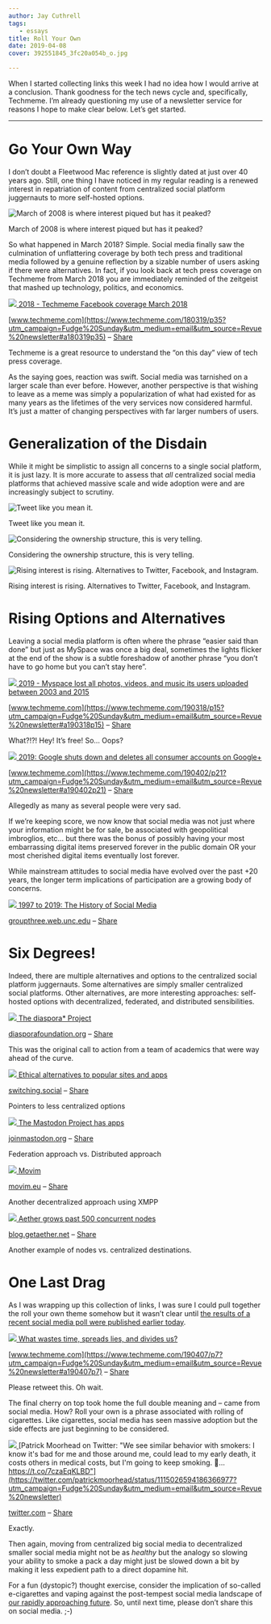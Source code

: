 ```yaml
---
author: Jay Cuthrell
tags:
   - essays
title: Roll Your Own
date: 2019-04-08
cover: 392551845_3fc20a054b_o.jpg

---
```

 
 
When I started collecting links this week I had no idea how I would arrive at
a conclusion. Thank goodness for the tech news cycle and, specifically,
Techmeme. I’m already questioning my use of a newsletter service for reasons I
hope to make clear below. Let’s get started.  
  
* * *  
  
Go Your Own Way  
===============
  
I don’t doubt a Fleetwood Mac reference is slightly dated at just over 40
years ago. Still, one thing I have noticed in my regular reading is a renewed
interest in repatriation of content from centralized social platform
juggernauts to more self-hosted options.  
  
![March of 2008 is where interest piqued but has it peaked?](./index_files/1a2220c994b78514995db1eaaba6febf.png)

March of 2008 is where interest piqued but has it peaked?  
  
So what happened in March 2018? Simple. Social media finally saw the
culmination of unflattering coverage by both tech press and traditional media
followed by a genuine reflection by a sizable number of users asking if there
were alternatives. In fact, if you look back at tech press coverage on
Techmeme from March 2018 you are immediately reminded of the zeitgeist that
mashed up technology, politics, and economics.  
  
[![](./index_files/merlin_135735063_e1713ceb-7155-48a9-bd7e-3b58798a2ac5-articleLarge.jpg) ](https://www.techmeme.com/180319/p35?utm_campaign=Fudge%20Sunday&utm_medium=email&utm_source=Revue%20newsletter#a180319p35)[2018 - Techmeme Facebook coverage March 2018](https://www.techmeme.com/180319/p35?utm_campaign=Fudge%20Sunday&utm_medium=email&utm_source=Revue%20newsletter#a180319p35)

[www.techmeme.com](https://www.techmeme.com/180319/p35?utm_campaign=Fudge%20Sunday&utm_medium=email&utm_source=Revue%20newsletter#a180319p35) – [Share](http://rev.vu/AZKAPY?utm_campaign=Issue&utm_content=share&utm_medium=email&utm_source=Fudge+Sunday)

Techmeme is a great resource to understand the “on this day” view of tech
press coverage.  
  
As the saying goes, reaction was swift. Social media was tarnished on a larger
scale than ever before. However, another perspective is that wishing to leave
as a meme was simply a popularization of what had existed for as many years as
the lifetimes of the very services now considered harmful. It’s just a matter
of changing perspectives with far larger numbers of users.  
  
Generalization of the Disdain  
=============================
  
While it might be simplistic to assign all concerns to a single social
platform, it is just lazy. It is more accurate to assess that _all_
centralized social media platforms that achieved massive scale and wide
adoption were and are increasingly subject to scrutiny.  
  
![Tweet like you mean it.](./index_files/26adf1506fbd91e6a061ff28ed1d12c0.png)

Tweet like you mean it.  
  
![Considering the ownership structure, this is very telling.](./index_files/5b199f6a2ea935ea21051f034a8345c2.png)

Considering the ownership structure, this is very telling.  
  
![Rising interest is rising. Alternatives to Twitter, Facebook, and Instagram.](./index_files/d6a89e541bcf1728e6e4fec0640018fc.png)

Rising interest is rising. Alternatives to Twitter, Facebook, and Instagram.  
  
Rising Options and Alternatives  
===============================
  
Leaving a social media platform is often where the phrase “easier said than
done” but just as MySpace was once a big deal, sometimes the lights flicker at
the end of the show is a subtle foreshadow of another phrase “you don’t have
to go home but you can’t stay here”.  
  
[![](./index_files/3369fea6a28172d6ba8f35958e87dc2b.jpeg) ](https://www.techmeme.com/190318/p15?utm_campaign=Fudge%20Sunday&utm_medium=email&utm_source=Revue%20newsletter#a190318p15)[2019 - Myspace lost all photos, videos, and music its users uploaded between 2003 and 2015](https://www.techmeme.com/190318/p15?utm_campaign=Fudge%20Sunday&utm_medium=email&utm_source=Revue%20newsletter#a190318p15)

[www.techmeme.com](https://www.techmeme.com/190318/p15?utm_campaign=Fudge%20Sunday&utm_medium=email&utm_source=Revue%20newsletter#a190318p15) – [Share](http://rev.vu/NbqRGd?utm_campaign=Issue&utm_content=share&utm_medium=email&utm_source=Fudge+Sunday)

What?!?! Hey! It’s free! So… Oops?  
  
[![](./index_files/acastro_180427_1777_0003.jpg) ](https://www.techmeme.com/190402/p21?utm_campaign=Fudge%20Sunday&utm_medium=email&utm_source=Revue%20newsletter#a190402p21)[2019: Google shuts down and deletes all consumer accounts on Google+](https://www.techmeme.com/190402/p21?utm_campaign=Fudge%20Sunday&utm_medium=email&utm_source=Revue%20newsletter#a190402p21)

[www.techmeme.com](https://www.techmeme.com/190402/p21?utm_campaign=Fudge%20Sunday&utm_medium=email&utm_source=Revue%20newsletter#a190402p21) – [Share](http://rev.vu/edYVDx?utm_campaign=Issue&utm_content=share&utm_medium=email&utm_source=Fudge+Sunday)

Allegedly as many as several people were very sad.  
  
If we’re keeping score, we now know that social media was not just where your
information might be for sale, be associated with geopolitical imbroglios,
etc… but there was the bonus of possibly having your most embarrassing digital
items preserved forever in the public domain OR your most cherished digital
items eventually lost forever.  
  
While mainstream attitudes to social media have evolved over the past +20
years, the longer term implications of participation are a growing body of
concerns.  
  
[![](./index_files/1-monthly-active-users-social-networks-300x173.jpg) ](http://groupthree.web.unc.edu/rise-of-social-media/?utm_campaign=Fudge%20Sunday&utm_medium=email&utm_source=Revue%20newsletter)[1997 to 2019: The History of Social Media](http://groupthree.web.unc.edu/rise-of-social-media/?utm_campaign=Fudge%20Sunday&utm_medium=email&utm_source=Revue%20newsletter)

[groupthree.web.unc.edu](http://groupthree.web.unc.edu/rise-of-social-media/?utm_campaign=Fudge%20Sunday&utm_medium=email&utm_source=Revue%20newsletter) – [Share](http://rev.vu/7PbAme?utm_campaign=Issue&utm_content=share&utm_medium=email&utm_source=Fudge+Sunday)

Six Degrees!  
============
  
Indeed, there are multiple alternatives and options to the centralized social
platform juggernauts. Some alternatives are simply smaller centralized social
platforms. Other alternatives, are more interesting approaches: self-hosted
options with decentralized, federated, and distributed sensibilities.  
  
[![](./index_files/osi_standard_logo-f82face04173a22d43040f72828ddc7120c2885a6d52522b13cd36f9274d1019.png) ](https://diasporafoundation.org/get_involved?utm_campaign=Fudge%20Sunday&utm_medium=email&utm_source=Revue%20newsletter)[The diaspora* Project](https://diasporafoundation.org/get_involved?utm_campaign=Fudge%20Sunday&utm_medium=email&utm_source=Revue%20newsletter)

[diasporafoundation.org](https://diasporafoundation.org/get_involved?utm_campaign=Fudge%20Sunday&utm_medium=email&utm_source=Revue%20newsletter) – [Share](http://rev.vu/3Bd4jv?utm_campaign=Issue&utm_content=share&utm_medium=email&utm_source=Fudge+Sunday)

This was the original call to action from a team of academics that were way
ahead of the curve.  
  
[![](./index_files/cropped-switchingsociallogo-1.png) ](https://switching.social/?utm_campaign=Fudge%20Sunday&utm_medium=email&utm_source=Revue%20newsletter)[Ethical alternatives to popular sites and apps](https://switching.social/?utm_campaign=Fudge%20Sunday&utm_medium=email&utm_source=Revue%20newsletter)

[switching.social](https://switching.social/?utm_campaign=Fudge%20Sunday&utm_medium=email&utm_source=Revue%20newsletter) – [Share](http://rev.vu/Jyjd0Y?utm_campaign=Issue&utm_content=share&utm_medium=email&utm_source=Fudge+Sunday)

Pointers to less centralized options  
  
[![](./index_files/preview.jpg) ](https://joinmastodon.org/apps?utm_campaign=Fudge%20Sunday&utm_medium=email&utm_source=Revue%20newsletter)[The Mastodon Project has apps](https://joinmastodon.org/apps?utm_campaign=Fudge%20Sunday&utm_medium=email&utm_source=Revue%20newsletter)

[joinmastodon.org](https://joinmastodon.org/apps?utm_campaign=Fudge%20Sunday&utm_medium=email&utm_source=Revue%20newsletter) – [Share](http://rev.vu/P9O2jq?utm_campaign=Issue&utm_content=share&utm_medium=email&utm_source=Fudge+Sunday)

Federation approach vs. Distributed approach  
  
[![](./index_files/logo_square.png) ](https://movim.eu/?utm_campaign=Fudge%20Sunday&utm_medium=email&utm_source=Revue%20newsletter#apps)[Movim](https://movim.eu/?utm_campaign=Fudge%20Sunday&utm_medium=email&utm_source=Revue%20newsletter#apps)

[movim.eu](https://movim.eu/?utm_campaign=Fudge%20Sunday&utm_medium=email&utm_source=Revue%20newsletter#apps) – [Share](http://rev.vu/M2WdkM?utm_campaign=Issue&utm_content=share&utm_medium=email&utm_source=Fudge+Sunday)

Another decentralized approach using XMPP  
  
[![](./index_files/avatar_35f8d3e14b18_512.pnj) ](https://blog.getaether.net/post/182933958752/aether-grows-past-500-concurrent-nodes?utm_campaign=Fudge%20Sunday&utm_medium=email&utm_source=Revue%20newsletter)[Aether grows past 500 concurrent nodes](https://blog.getaether.net/post/182933958752/aether-grows-past-500-concurrent-nodes?utm_campaign=Fudge%20Sunday&utm_medium=email&utm_source=Revue%20newsletter)

[blog.getaether.net](https://blog.getaether.net/post/182933958752/aether-grows-past-500-concurrent-nodes?utm_campaign=Fudge%20Sunday&utm_medium=email&utm_source=Revue%20newsletter) – [Share](http://rev.vu/OaqbjP?utm_campaign=Issue&utm_content=share&utm_medium=email&utm_source=Fudge+Sunday)

Another example of nodes vs. centralized destinations.  
  
One Last Drag
=============  
  
As I was wrapping up this collection of links, I was sure I could pull together the roll your own theme somehow but it wasn’t clear until [the results of a recent social media poll were published earlier today](https://www.documentcloud.org/documents/5794861-19093-NBCWSJ-March-Poll-4-5-19-Release.html?utm_campaign=Fudge%20Sunday&utm_medium=email&utm_source=Revue%20newsletter).  
  
[![](./index_files/04042019-social-media-thumbs-down-2x1-rem_eb1b73dc6b11a5ed13f6c8716ecbec9c.nbcnews-fp-1200-630.png) ](https://www.techmeme.com/190407/p7?utm_campaign=Fudge%20Sunday&utm_medium=email&utm_source=Revue%20newsletter#a190407p7)[What wastes time, spreads lies, and divides us?](https://www.techmeme.com/190407/p7?utm_campaign=Fudge%20Sunday&utm_medium=email&utm_source=Revue%20newsletter#a190407p7)

[www.techmeme.com](https://www.techmeme.com/190407/p7?utm_campaign=Fudge%20Sunday&utm_medium=email&utm_source=Revue%20newsletter#a190407p7) – [Share](http://rev.vu/aeRVYy?utm_campaign=Issue&utm_content=share&utm_medium=email&utm_source=Fudge+Sunday)

Please retweet this. Oh wait.  
  
The final cherry on top took home the full double meaning and – came from
social media. How? Roll your own is a phrase associated with rolling of
cigarettes. Like cigarettes, social media has seen massive adoption but the
side effects are just beginning to be considered.  
  
[![](./index_files/Hr7KC9Pj_400x400.jpg) ](https://twitter.com/patrickmoorhead/status/1115026594186366977?utm_campaign=Fudge%20Sunday&utm_medium=email&utm_source=Revue%20newsletter)[Patrick Moorhead on Twitter: "We see similar behavior with smokers: I know it's bad for me and those around me, could lead to my early death, it costs others in medical costs, but I'm going to keep smoking. 🚬… https://t.co/7czaEqKLBD"](https://twitter.com/patrickmoorhead/status/1115026594186366977?utm_campaign=Fudge%20Sunday&utm_medium=email&utm_source=Revue%20newsletter)

[twitter.com](https://twitter.com/patrickmoorhead/status/1115026594186366977?utm_campaign=Fudge%20Sunday&utm_medium=email&utm_source=Revue%20newsletter) – [Share](http://rev.vu/M2W1Dw?utm_campaign=Issue&utm_content=share&utm_medium=email&utm_source=Fudge+Sunday)

Exactly.  
  
Then again, moving from centralized big social media to decentralized smaller
social media might not be as _healthy_ but the analogy so slowing your ability
to smoke a pack a day might just be slowed down a bit by making it less
expedient path to a direct dopamine hit.  
  
For a fun (dystopic?) thought exercise, consider the implication of so-called e-cigarettes and vaping against the post-tempest social media landscape of [our rapidly approaching future](http://digests.fudgesunday.com/issues/virtual-reality-80s-and-90s-nostalgia-41351?utm_campaign=Fudge%20Sunday&utm_medium=email&utm_source=Revue%20newsletter). So, until next time, please don’t share this on social media. ;-)  
